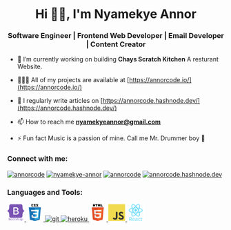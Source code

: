 <h1 align="center">Hi 👋🏾, I'm Nyamekye Annor</h1>
<h3 align="center">Software Engineer | Frontend Web Developer | Email Developer | Content Creator</h3>

- 🔭  I’m currently working on building **Chays Scratch Kitchen** A resturant Website. 

- 👨🏾‍💻  All of my projects are available at [https://annorcode.io/](https://annorcode.io/)

- 📝  I regularly write articles on [https://annorcode.hashnode.dev/](https://annorcode.hashnode.dev/)

- 📫  How to reach me **nyamekyeannor@gmail.com**

- ⚡  Fun fact Music is a passion of mine. Call me Mr. Drummer boy 🥁

<h3 align="left">Connect with me:</h3>
<p align="left">
<a href="https://twitter.com/annorcode" target="blank"><img align="center" src="https://raw.githubusercontent.com/rahuldkjain/github-profile-readme-generator/master/src/images/icons/Social/twitter.svg" alt="annorcode" height="30" width="40" /></a>
<a href="https://linkedin.com/in/nyamekye-annor" target="blank"><img align="center" src="https://raw.githubusercontent.com/rahuldkjain/github-profile-readme-generator/master/src/images/icons/Social/linked-in-alt.svg" alt="nyamekye-annor" height="30" width="40" /></a>
<a href="https://instagram.com/annorcode" target="blank"><img align="center" src="https://raw.githubusercontent.com/rahuldkjain/github-profile-readme-generator/master/src/images/icons/Social/instagram.svg" alt="annorcode" height="30" width="40" /></a>
<a href="https://hashnode.com/annorcode.hashnode.dev" target="blank"><img align="center" src="https://raw.githubusercontent.com/rahuldkjain/github-profile-readme-generator/master/src/images/icons/Social/hashnode.svg" alt="annorcode.hashnode.dev" height="30" width="40" /></a>
</p>

<h3 align="left">Languages and Tools:</h3>
<p align="left"> <a href="https://getbootstrap.com" target="_blank" rel="noreferrer"> <img src="https://raw.githubusercontent.com/devicons/devicon/master/icons/bootstrap/bootstrap-plain-wordmark.svg" alt="bootstrap" width="40" height="40"/> </a> <a href="https://www.w3schools.com/css/" target="_blank" rel="noreferrer"> <img src="https://raw.githubusercontent.com/devicons/devicon/master/icons/css3/css3-original-wordmark.svg" alt="css3" width="40" height="40"/> </a> <a href="https://git-scm.com/" target="_blank" rel="noreferrer"> <img src="https://www.vectorlogo.zone/logos/git-scm/git-scm-icon.svg" alt="git" width="40" height="40"/> </a> <a href="https://heroku.com" target="_blank" rel="noreferrer"> <img src="https://www.vectorlogo.zone/logos/heroku/heroku-icon.svg" alt="heroku" width="40" height="40"/> </a> <a href="https://www.w3.org/html/" target="_blank" rel="noreferrer"> <img src="https://raw.githubusercontent.com/devicons/devicon/master/icons/html5/html5-original-wordmark.svg" alt="html5" width="40" height="40"/> </a> <a href="https://developer.mozilla.org/en-US/docs/Web/JavaScript" target="_blank" rel="noreferrer"> <img src="https://raw.githubusercontent.com/devicons/devicon/master/icons/javascript/javascript-original.svg" alt="javascript" width="40" height="40"/> </a> <a href="https://reactjs.org/" target="_blank" rel="noreferrer"> <img src="https://raw.githubusercontent.com/devicons/devicon/master/icons/react/react-original-wordmark.svg" alt="react" width="40" height="40"/> </a> </p>
